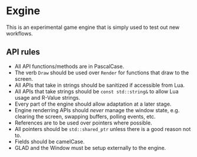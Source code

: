 # Exgine
This is an experimental game engine that is simply used to test out new workflows.

## API rules
- All API functions/methods are in PascalCase.
- The verb `Draw` should be used over `Render` for functions that draw to the screen.
- All APIs that take in strings should be sanitized if accessible from Lua.
- All APIs that take strings should be `const std::string&` to allow Lua usage and R-Value strings.
- Every part of the engine should allow adaptation at a later stage.
- Engine renderring APIs should *never* manage the window state, e.g. clearing the screen, swapping buffers, polling events, etc.
- References are to be used over pointers where possible.
- All pointers should be `std::shared_ptr` unless there is a good reason not to.
- Fields should be camelCase.
- GLAD and the Window must be setup externally to the engine.
